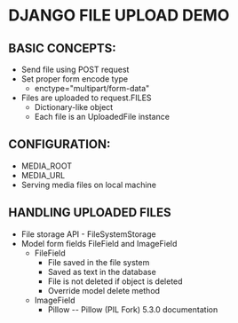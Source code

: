 # DJANGO FILE UPLOAD DEMO

## BASIC CONCEPTS:
- Send file using POST request
- Set proper form encode type
	* enctype="multipart/form-data"
- Files are uploaded to request.FILES
	* Dictionary-like object
	* Each file is an UploadedFile instance

## CONFIGURATION:
- MEDIA_ROOT
- MEDIA_URL
- Serving media files on local machine

## HANDLING UPLOADED FILES
- File storage API - FileSystemStorage
- Model form fields FileField and ImageField
	* FileField
		- File saved in the file system
		- Saved as text in the database
		- File is not deleted if object is deleted
		- Override model delete method
	* ImageField
		- Pillow -- Pillow (PIL Fork) 5.3.0 documentation





